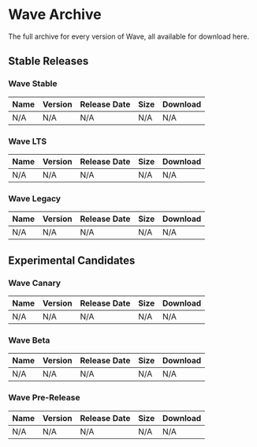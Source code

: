 # Wave Archive
The full archive for every version of Wave, all available for download here.

## Stable Releases
### Wave Stable

| Name | Version | Release Date | Size | Download|
|-|-|-|-|-|
|N/A|N/A|N/A|N/A|N/A|

### Wave LTS

| Name | Version | Release Date | Size | Download|
|-|-|-|-|-|
|N/A|N/A|N/A|N/A|N/A|

### Wave Legacy

| Name | Version | Release Date | Size | Download|
|-|-|-|-|-|
|N/A|N/A|N/A|N/A|N/A|

## Experimental Candidates
### Wave Canary

| Name | Version | Release Date | Size | Download|
|-|-|-|-|-|
|N/A|N/A|N/A|N/A|N/A|

### Wave Beta

| Name | Version | Release Date | Size | Download|
|-|-|-|-|-|
|N/A|N/A|N/A|N/A|N/A|

### Wave Pre-Release

| Name | Version | Release Date | Size | Download|
|-|-|-|-|-|
|N/A|N/A|N/A|N/A|N/A|

